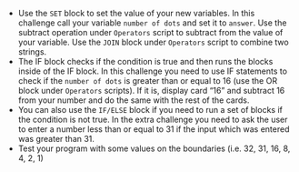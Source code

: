 - Use the `SET` block to set the value of your new variables.
  In this challenge call your variable `number of dots` and set it to `answer`.
  Use the subtract operation under `Operators` script to subtract from the value of your variable.
  Use the `JOIN` block under `Operators` script to combine two strings.
- The IF block checks if the condition is true and then runs the blocks inside of the IF block.
  In this challenge you need to use IF statements to check if the `number of dots` is greater than or equal to 16 (use the OR block under `Operators` scripts).
  If it is, display card “16” and subtract 16 from your number and do the same with the rest of the cards.
- You can also use the `IF/ELSE` block if you need to run a set of blocks if the condition is not true.
  In the extra challenge you need to ask the user to enter a number less than or equal to 31 if the input which was entered was greater than 31.
- Test your program with some values on the boundaries (i.e. 32, 31, 16, 8, 4, 2, 1) 
